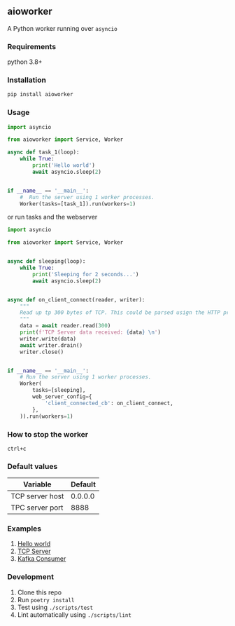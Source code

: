 ## aioworker

A Python worker running over `asyncio`

### Requirements

python 3.8+

### Installation

```bash
pip install aioworker
```

### Usage

```python
import asyncio

from aioworker import Service, Worker

async def task_1(loop):
    while True:
        print('Hello world')
        await asyncio.sleep(2)


if __name__ == '__main__':
    #  Run the server using 1 worker processes.
    Worker(tasks=[task_1]).run(workers=1)
```

or run tasks and the webserver

```python
import asyncio

from aioworker import Service, Worker


async def sleeping(loop):
    while True:
        print('Sleeping for 2 seconds...')
        await asyncio.sleep(2)


async def on_client_connect(reader, writer):
    """
    Read up tp 300 bytes of TCP. This could be parsed usign the HTTP protocol for example
    """
    data = await reader.read(300)
    print(f'TCP Server data received: {data} \n')
    writer.write(data)
    await writer.drain()
    writer.close()


if __name__ == '__main__':
    # Run the server using 1 worker processes.
    Worker(
        tasks=[sleeping],
        web_server_config={
            'client_connected_cb': on_client_connect,
        },
    )).run(workers=1)
```

### How to stop the worker

`ctrl+c`

### Default values

| Variable | Default |
|----------|---------|
| TCP server host| 0.0.0.0|
| TPC server port | 8888 |


### Examples

1. [Hello world](https://github.com/python-streaming/aioworker/blob/master/examples/hello_world.py)
2. [TCP Server](https://github.com/python-streaming/aioworker/blob/master/examples/worker_tcp_server.py)
3. [Kafka Consumer](https://github.com/python-streaming/aioworker/blob/master/examples/worker_kafka_consumer.py)


### Development

1. Clone this repo
2. Run `poetry install`
3. Test using `./scripts/test`
4. Lint automatically using `./scripts/lint`
